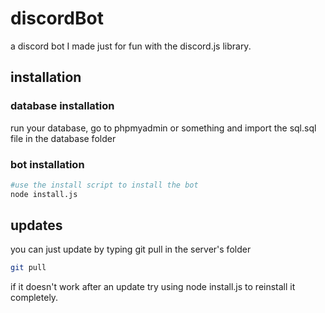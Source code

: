 # discordBot
a discord bot I made just for fun with the discord.js library.

## installation

### database installation
run your database, go to phpmyadmin or something and import the sql.sql file in the database folder

### bot installation
```sh
#use the install script to install the bot
node install.js
```

## updates
you can just update by typing git pull in the server's folder
```sh
git pull
```
if it doesn't work after an update try using node install.js to reinstall it completely.
